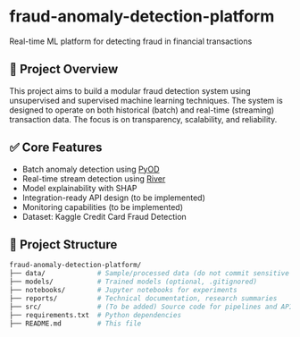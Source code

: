# fraud-anomaly-detection-platform
Real-time ML platform for detecting fraud in financial transactions

## 🚀 Project Overview

This project aims to build a modular fraud detection system using unsupervised and supervised machine learning techniques. The system is designed to operate on both historical (batch) and real-time (streaming) transaction data. The focus is on transparency, scalability, and reliability.

## ✅ Core Features

- Batch anomaly detection using [PyOD](https://github.com/yzhao062/pyod)
- Real-time stream detection using [River](https://riverml.xyz)
- Model explainability with SHAP
- Integration-ready API design (to be implemented)
- Monitoring capabilities (to be implemented)
- Dataset: Kaggle Credit Card Fraud Detection

## 📁 Project Structure

```bash
fraud-anomaly-detection-platform/
├── data/             # Sample/processed data (do not commit sensitive data)
├── models/           # Trained models (optional, .gitignored)
├── notebooks/        # Jupyter notebooks for experiments
├── reports/          # Technical documentation, research summaries
├── src/              # (To be added) Source code for pipelines and APIs
├── requirements.txt  # Python dependencies
├── README.md         # This file 